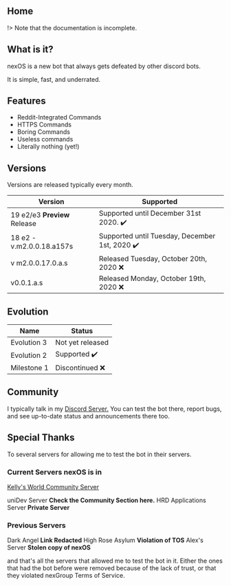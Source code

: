 ## Home

!> Note that the documentation is incomplete.

## What is it?

nexOS is a new bot that always gets defeated by other discord bots.

It is simple, fast, and underrated.

## Features

- Reddit-Integrated Commands
- HTTPS Commands
- Boring Commands
- Useless commands
- Literally nothing (yet!)

## Versions
Versions are released typically every month.

| Version | Supported |
|---------|--------------------------|
| 19 e2/e3 **Preview** Release | Supported until December 31st 2020. :heavy_check_mark: |
| 18 e2 - v.m2.0.0.18.a157s | Supported until Tuesday, December 1st, 2020 :heavy_check_mark: |
| v m2.0.0.17.0.a.s  | Released Tuesday, October 20th, 2020 :x: |
| v0.0.1.a.s  | Released Monday, October 19th, 2020 :x:  |



## Evolution


| Name | Status       |
|---------|--------------------------|
| Evolution 3 | Not yet released |
|  Evolution 2 | Supported  :heavy_check_mark:|
|  Milestone 1 | Discontinued :x: |

## Community

I typically talk in my [Discord Server.](https://discord.gg/srhxjdMdYj) 
You can test the bot there, report bugs, and see up-to-date status and announcements there too.

## Special Thanks

To several servers for allowing me to test the bot in their servers.

### Current Servers nexOS is in
[Kelly's World Community Server](https://discord.gg/5WazRCt)

uniDev Server **Check the Community Section here.**
HRD Applications Server **Private Server**
### Previous Servers
Dark Angel **Link Redacted**
High Rose Asylum **Violation of TOS**
Alex's Server **Stolen copy of nexOS**

and that's all the servers that allowed me to test the bot in it.
Either the ones that had the bot before were removed because of the lack of trust, or that they violated nexGroup Terms of Service.

